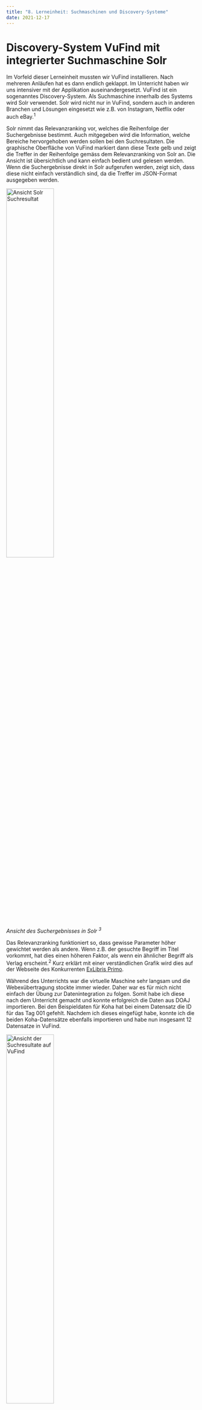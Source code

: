 ```yaml
---
title: "8. Lerneinheit: Suchmaschinen und Discovery-Systeme"
date: 2021-12-17
---
```


<h1>Discovery-System VuFind mit integrierter Suchmaschine Solr</h1>

<p>Im Vorfeld dieser Lerneinheit mussten wir VuFind installieren. Nach mehreren Anläufen hat es dann endlich geklappt. Im Unterricht haben wir uns intensiver mit der Applikation auseinandergesetzt. VuFind ist ein sogenanntes Discovery-System. Als Suchmaschine innerhalb des Systems wird Solr verwendet. Solr wird nicht nur in VuFind, sondern auch in anderen Branchen und Lösungen eingesetzt wie z.B. von Instagram, Netflix oder auch eBay.<sup>1</sup> <br></p>

<p>Solr nimmt das Relevanzranking vor, welches die Reihenfolge der Suchergebnisse bestimmt. Auch mitgegeben wird die Information, welche Bereiche hervorgehoben werden sollen bei den Suchresultaten. Die graphische Oberfläche von VuFind markiert dann diese Texte gelb und zeigt die Treffer in der Reihenfolge gemäss dem Relevanzranking von Solr an. Die Ansicht ist übersichtlich und kann einfach bedient und gelesen werden. Wenn die Suchergebnisse direkt in Solr aufgerufen werden, zeigt sich, dass diese nicht einfach verständlich sind, da die Treffer im JSON-Format ausgegeben werden.<br></p>

<p><img src="https://user-images.githubusercontent.com/83494929/146582606-e4bca8e7-6b5c-474d-9425-49b6464d24d5.png" alt=" Ansicht Solr Suchresultat" width="50%"><br>
  <i>Ansicht des Suchergebnisses in Solr <sup>3</sup></i><br></p>

<p>Das Relevanzranking funktioniert so, dass gewisse Parameter höher gewichtet werden als andere. Wenn z.B. der gesuchte Begriff im Titel vorkommt, hat dies einen höheren Faktor, als wenn ein ähnlicher Begriff als Verlag erscheint.<sup>2</sup> Kurz erklärt mit einer verständlichen Grafik wird dies auf der Webseite des Konkurrenten <a href="https://exlibrisgroup.com/de/produkte/primo/relevanzranking/">ExLibris Primo</a>. <br></p>

<p>Während des Unterrichts war die virtuelle Maschine sehr langsam und die Webexübertragung stockte immer wieder. Daher war es für mich nicht einfach der Übung zur Datenintegration zu folgen. Somit habe ich diese nach dem Unterricht gemacht und konnte erfolgreich die Daten aus DOAJ importieren. Bei den Beispieldaten für Koha hat bei einem Datensatz die ID für das Tag 001 gefehlt. Nachdem ich dieses eingefügt habe, konnte ich die beiden Koha-Datensätze ebenfalls importieren und habe nun insgesamt 12 Datensatze in VuFind.<br></p>

<p><img src="https://user-images.githubusercontent.com/83494929/146583302-bd31d257-6982-4d6c-8c37-a83d6816b557.png" alt=" Ansicht der Suchresultate auf VuFind" width="50%"><br>
  <i>Ansicht des Suchergebnisses in VuFind <sup>4</sup></i><br></p>

<p>Am Ende dieser Unterrichtseinheit haben wir nun alle Elemente des Schaubilds zu den Lehrinhalten behandelt. </p>

<p><img src="https://user-images.githubusercontent.com/83494929/146583725-d5f10130-b244-47de-8d20-11a9796ac6b8.png" alt="Grafische Darstellung des Lehrinhalts" width="100%"><br>
  <i>Schaubild Lehrinhalte BAIN <sup>5</sup> </i><br></p>

<p>Das Bibliothekssystem Koha (<a href="https://melakae.github.io/bain_lerntagebuch/2021/10/01/lerneinheit_2.html">Lerneinheit 2</a>) und das Archivinformationssystem ArchivesSpace (<a href="https://melakae.github.io/bain_lerntagebuch/2021/11/05/lerneinheit_4.html">Lerneinheit 4</a>) haben wir installiert und anschliessend Objekte erfasst. Bei der Repository-Software DSpace (<a href="https://melakae.github.io/bain_lerntagebuch/2021/11/19/lerneinheit_5.html">Lerneinheit 5</a>) konnten wir die Testumgebung nutzen und dort ein Dokument ins Repository hochladen. Diese Daten haben wir anschliessend aus der Schnittstelle kopiert und so exportiert. Bei Koha und ArchivesSpace konnten wir die Daten über die OAI-PMH-Schnittstelle (<a href="https://melakae.github.io/bain_lerntagebuch/2021/11/05/lerneinheit_4.html">Lerneinheit 4</a> und <a href="https://melakae.github.io/bain_lerntagebuch/2021/11/19/lerneinheit_5.html">Lerneinheit 5</a>) direkt mittels VuFindHarvest (<a href="https://melakae.github.io/bain_lerntagebuch/2021/12/02/lerneinheit_6.html">Lerneinheit 6</a>) aufrufen, um sie zu exportieren. Da die drei Datensätze unterschiedliche Metadaten-Standards aufwiesen, mussten sie in der Software marcEdit (<a href="https://melakae.github.io/bain_lerntagebuch/2021/12/02/lerneinheit_6.html">Lerneinheit 6</a>) in das Datenformat MARC21-XML transformiert werden. Dank dem Crosswalk standen dann die Daten in einem Metadaten-Standard zur Verfügung, in welchem sie anschliessen weiterverarbeitet werden konnten. Zusätzlich zu den drei erwähnten Systemen, wurden auch noch Tabellendaten im csv-Format in OpenRefine (<a href="https://melakae.github.io/bain_lerntagebuch/2021/12/03/lerneinheit_7.html">Lerneinheit 7</a>) behandelt und ebenfalls als MARC21-XML exportiert. In dieser Lerneinheit wurden die gesammelten Daten nun in die Suchmaschine Solr eingelesen, welche in VuFind integriert ist. In der grafischen Oberfläche von VuFind stehen nun die importierten Datensätze zur Verfügung und können genutzt werden. <br></p>

<h3>Quellennachweis</h3>
<ul style="list-style:none">
  <li><sup>1</sup> Apache Software Foundation. Solr.  <a href="https://solr.apache.org/community.html#powered-by">https://solr.apache.org/community.html#powered-by</a>, aufgerufen am 24.12.2021</li>
  <li><sup>2</sup> ExLibris Primo. Relevenzranking. <a href="https://exlibrisgroup.com/de/produkte/primo/relevanzranking/">https://exlibrisgroup.com/de/produkte/primo/relevanzranking</a>, aufgerufen am 24.12.2021</li>
  <li><sup>3</sup> Solr. <a href="http://localhost:8983/solr/#/biblio/query">http://localhost:8983/solr/#/biblio/query</a>, abgerufen am 17.12.2021</li>
  <li><sup>4</sup> VuFind. <a href="http://localhost/vufind">http://localhost/vufind</a>, abgerufen am 17.12.2021</li>
  <li><sup>5</sup> Lohmeier, Felix und Meyer, Sebastian (2021). Skript BAIN, 1. Technische Grundlagen. <a href="https://bain.felixlohmeier.de/#/01_technische-grundlagen">https://bain.felixlohmeier.de/#/01_technische-grundlagen</a>, abgerufen 20.09.2021</li>
  </ul>
